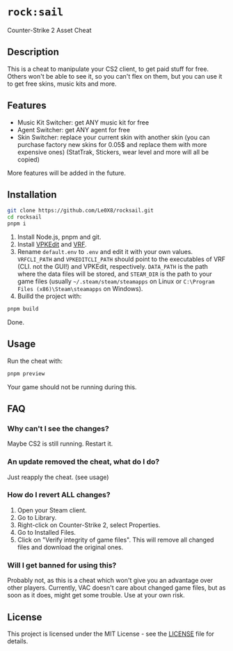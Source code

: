 # `rock:sail`

Counter-Strike 2 Asset Cheat

## Description

This is a cheat to manipulate your CS2 client, to get paid stuff for free. Others won't be able to see it, so you can't flex on them, but you can use it to get free skins, music kits and more.

## Features

- Music Kit Switcher: get ANY music kit for free
- Agent Switcher: get ANY agent for free
- Skin Switcher: replace your current skin with another skin (you can purchase factory new skins for 0.05$ and replace them with more expensive ones) (StatTrak, Stickers, wear level and more will all be copied)

More features will be added in the future.

## Installation

```bash
git clone https://github.com/Le0X8/rocksail.git
cd rocksail
pnpm i
```

1. Install Node.js, pnpm and git.
2. Install [VPKEdit](https://github.com/craftablescience/VPKEdit) and [VRF](https://github.com/ValveResourceFormat/ValveResourceFormat).
3. Rename `default.env` to `.env` and edit it with your own values. `VRFCLI_PATH` and `VPKEDITCLI_PATH` should point to the executables of VRF (CLI. not the GUI!) and VPKEdit, respectively. `DATA_PATH` is the path where the data files will be stored, and `STEAM_DIR` is the path to your game files (usually `~/.steam/steam/steamapps` on Linux or `C:\Program Files (x86)\Steam\steamapps` on Windows).
4. Builld the project with:

```bash
pnpm build
```

Done.

## Usage

Run the cheat with:

```bash
pnpm preview
```

Your game should not be running during this.

## FAQ

### Why can't I see the changes?

Maybe CS2 is still running. Restart it.

### An update removed the cheat, what do I do?

Just reapply the cheat. (see usage)

### How do I revert ALL changes?

1. Open your Steam client.
2. Go to Library.
3. Right-click on Counter-Strike 2, select Properties.
4. Go to Installed Files.
5. Click on "Verify integrity of game files". This will remove all changed files and download the original ones.

### Will I get banned for using this?

Probably not, as this is a cheat which won't give you an advantage over other players. Currently, VAC doesn't care about changed game files,
but as soon as it does, might get some trouble. Use at your own risk.

## License

This project is licensed under the MIT License - see the [LICENSE](LICENSE) file for details.
